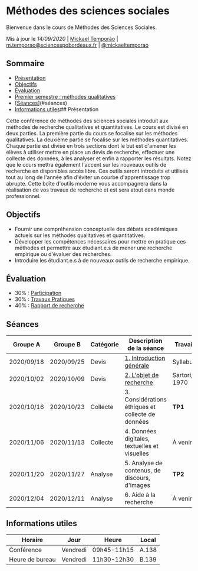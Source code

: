 # Méthodes des sciences sociales
Bienvenue dans le cours de Méthodes des Sciences Sociales.

Mis à jour le *14/09/2020* | [Mickael Temporão](https://www.mickaeltemporao.com) | [m.temporao@sciencespobordeaux.fr](mailto:m.temporao@sciencespobordeaux.fr) | [@mickaeltemporao](https://twitter.com/mickaeltemporao)

## Sommaire
  * [Présentation](#pr-sentation)
  * [Objectifs](#objectifs)
  * [Évaluation](#-valuation)
  * [Premier semestre : méthodes qualitatives](#premier-semestre---m-thodes-qualitatives)
  * [[Séances](seances.md)](#séances)
  * [Informations utiles](#informations-utiles)## Présentation

Cette conférence de méthodes des sciences sociales introduit aux méthodes de recherche qualitatives et quantitatives. Le cours est divisé en deux parties. La première partie du cours se focalise sur les méthodes qualitatives. La deuxième partie se focalise sur les méthodes quantitatives. Chaque partie est divisé en trois sections dont le but est d'amener les élèves à utiliser mettre en place un devis de recherche, effectuer une collecte des données, à les analyser et enfin à rapporter les résultats. Notez que le cours mettra également l'accent sur les nouveaux outils de recherche en disponibles accès libre. Ces outils seront introduits et utilisés tout au long de l'année afin d'éviter un courbe d'apprentissage trop abrupte. Cette boîte d'outils moderne vous accompagnera dans la réalisation de vos travaux de recherche et est sera atout dans monde professionnel.

## Objectifs
- Fournir une compréhension conceptuelle des débats académiques actuels sur les méthodes qualitatives et quantitatives.
- Développer les compétences nécessaires pour mettre en pratique ces méthodes et permettre aux étudiant.e.s de mener une recherche empirique ou d'évaluer des recherches.
- Introduire les étudiant.e.s à de nouveaux outils de recherche empirique.

## Évaluation
- 30% : [Participation](part.md)
- 30% : [Travaux Pratiques](tp.md)
- 40% : [Rapport de recherche](rapport.md)

## Séances


| Groupe A   | Groupe B   | Catégorie | Description de la séance                          | Travail       |
| -          | -          | -         | -                                                 | -             |
| 2020/09/18 | 2020/09/25 | Devis     | [1. Introduction générale](sess/1_devis_intro.md) | Syllabus      |
| 2020/10/02 | 2020/10/09 | Devis     | [2. L'objet de recherche](sess/2_devis_objet.md)  | Sartori, 1970 |
| 2020/10/16 | 2020/10/23 | Collecte  | 3. Considérations éthiques et collecte de données | **TP1**       |
| 2020/11/06 | 2020/11/13 | Collecte  | 4. Données digitales, textuelles et visuelles     | À venir       |
| 2020/11/20 | 2020/11/27 | Analyse   | 5. Analyse de contenus, de discours, d'images     | **TP2**       |
| 2020/12/04 | 2020/12/11 | Analyse   | 6. Aide à la recherche                            | À venir       |

## Informations utiles

| Horaire         | Jour          | Heure       | Local |
| -------------   | ------------- | -           | -     |
| Conférence      | Vendredi      | 09h45-11h15 | A.138 |
| Heure de bureau | Vendredi      | 11h30-12h30 | B.139 |

